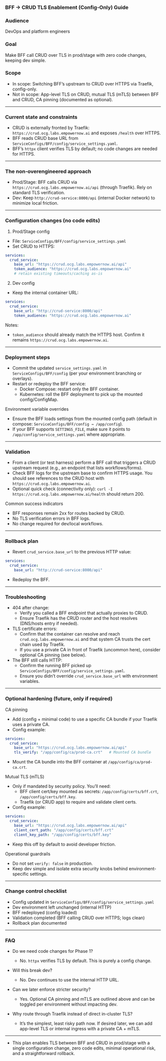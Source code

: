 ### BFF → CRUD TLS Enablement (Config‑Only) Guide

### Audience
DevOps and platform engineers

### Goal
Make BFF call CRUD over TLS in prod/stage with zero code changes, keeping dev simple.

### Scope
- In scope: Switching BFF’s upstream to CRUD over HTTPS via Traefik, config-only.
- Not in scope: App-level TLS on CRUD, mutual TLS (mTLS) between BFF and CRUD, CA pinning (documented as optional).

---

### Current state and constraints
- CRUD is externally fronted by Traefik: `https://crud.ocg.labs.empowernow.ai` and exposes `/health` over HTTPS.
- BFF reads CRUD base URL from `ServiceConfigs/BFF/config/service_settings.yaml`.
- BFF’s `httpx` client verifies TLS by default; no code changes are needed for HTTPS.

---

### The non‑overengineered approach
- Prod/Stage: BFF calls CRUD via `https://crud.ocg.labs.empowernow.ai/api` (through Traefik). Rely on standard TLS verification.
- Dev: Keep `http://crud-service:8000/api` (internal Docker network) to minimize local friction.

---

### Configuration changes (no code edits)

1) Prod/Stage config
- File: `ServiceConfigs/BFF/config/service_settings.yaml`
- Set CRUD to HTTPS:
```yaml
services:
  crud_service:
    base_url: "https://crud.ocg.labs.empowernow.ai/api"
    token_audience: "https://crud.ocg.labs.empowernow.ai"
    # retain existing timeouts/caching as-is
```

2) Dev config
- Keep the internal container URL:
```yaml
services:
  crud_service:
    base_url: "http://crud-service:8000/api"
    token_audience: "https://crud.ocg.labs.empowernow.ai"
```

Notes:
- `token_audience` should already match the HTTPS host. Confirm it remains `https://crud.ocg.labs.empowernow.ai`.

---

### Deployment steps

- Commit the updated `service_settings.yaml` in `ServiceConfigs/BFF/config` (per your environment branching or overlays).
- Restart or redeploy the BFF service:
  - Docker Compose: restart only the BFF container.
  - Kubernetes: roll the BFF deployment to pick up the mounted config/ConfigMap.

Environment variable overrides
- Ensure the BFF loads settings from the mounted config path (default in compose: `ServiceConfigs/BFF/config → /app/config`).
- If your BFF supports `SETTINGS_FILE`, make sure it points to `/app/config/service_settings.yaml` where appropriate.

---

### Validation

- From a client (or test harness) perform a BFF call that triggers a CRUD upstream request (e.g., an endpoint that lists workflows/forms).
- Check BFF logs for the upstream base to confirm HTTPS usage. You should see references to the CRUD host with `https://crud.ocg.labs.empowernow.ai`.
- Optional quick check (connectivity only): `curl -I https://crud.ocg.labs.empowernow.ai/health` should return 200.

Common success indicators
- BFF responses remain 2xx for routes backed by CRUD.
- No TLS verification errors in BFF logs.
- No change required for dev/local workflows.

---

### Rollback plan
- Revert `crud_service.base_url` to the previous HTTP value:
```yaml
services:
  crud_service:
    base_url: "http://crud-service:8000/api"
```
- Redeploy the BFF.

---

### Troubleshooting

- 404 after change:
  - Verify you called a BFF endpoint that actually proxies to CRUD.
  - Ensure Traefik has the CRUD router and the host resolves (DNS/hosts entry if needed).
- TLS certificate errors:
  - Confirm that the container can resolve and reach `crud.ocg.labs.empowernow.ai` and that system CA trusts the cert chain used by Traefik.
  - If you use a private CA in front of Traefik (uncommon here), consider optional CA pinning (see below).
- The BFF still calls HTTP:
  - Confirm the running BFF picked up `ServiceConfigs/BFF/config/service_settings.yaml`.
  - Ensure you didn’t override `crud_service.base_url` with environment variables.

---

### Optional hardening (future, only if required)

CA pinning
- Add (config + minimal code) to use a specific CA bundle if your Traefik uses a private CA.
- Config example:
```yaml
services:
  crud_service:
    base_url: "https://crud.ocg.labs.empowernow.ai/api"
    tls_verify: "/app/config/ca/prod-ca.crt"   # Mounted CA bundle
```
- Mount the CA bundle into the BFF container at `/app/config/ca/prod-ca.crt`.

Mutual TLS (mTLS)
- Only if mandated by security policy. You’ll need:
  - BFF client cert/key mounted as secrets: `/app/config/certs/bff.crt`, `/app/config/certs/bff.key`.
  - Traefik (or CRUD app) to require and validate client certs.
- Config example:
```yaml
services:
  crud_service:
    base_url: "https://crud.ocg.labs.empowernow.ai/api"
    client_cert_path: "/app/config/certs/bff.crt"
    client_key_path: "/app/config/certs/bff.key"
```
- Keep this off by default to avoid developer friction.

Operational guardrails
- Do not set `verify: false` in production.
- Keep dev simple and isolate extra security knobs behind environment-specific settings.

---

### Change control checklist

- Config updated in `ServiceConfigs/BFF/config/service_settings.yaml`
- Dev environment left unchanged (internal HTTP)
- BFF redeployed (config loaded)
- Validation completed (BFF calling CRUD over HTTPS; logs clean)
- Rollback plan documented

---

### FAQ

- Do we need code changes for Phase 1?
  - No. `httpx` verifies TLS by default. This is purely a config change.

- Will this break dev?
  - No. Dev continues to use the internal HTTP URL.

- Can we later enforce stricter security?
  - Yes. Optional CA pinning and mTLS are outlined above and can be toggled per environment without impacting dev.

- Why route through Traefik instead of direct in-cluster TLS?
  - It’s the simplest, least risky path now. If desired later, we can add app-level TLS or internal ingress with a private CA + mTLS.

---

- This plan enables TLS between BFF and CRUD in prod/stage with a single configuration change, zero code edits, minimal operational risk, and a straightforward rollback.